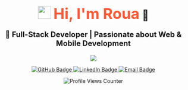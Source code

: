 <h1 align="center">
  <img src="https://media.giphy.com/media/hvRJCLFzcasrR4ia7z/giphy.gif" width="35px" />
  <span style="color:#FF5733; font-size: 40px;">Hi, I'm Roua</span> 👋
</h1>

<p align="center" style="font-size: 20px; font-weight: bold;">
  🚀 Full-Stack Developer | Passionate about Web & Mobile Development  
</p>

<p align="center">
  <img src="https://readme-typing-svg.demolab.com?font=Fira+Code&weight=600&size=22&duration=3000&pause=1000&color=FF5733&center=true&vCenter=true&width=600&lines=Welcome+to+my+GitHub+profile!;Full-Stack+Developer;Passionate+about+Technology;Building+awesome+projects!;Let's+connect+and+collaborate!+🚀" />
</p>

<p align="center">
  <a href="https://github.com/rouaarz">
    <img src="https://img.shields.io/badge/GitHub-000?style=for-the-badge&logo=github&logoColor=white" alt="GitHub Badge"/>
  </a>
  <a href="https://www.linkedin.com/in/rzaigui-roua-8447862b1">
    <img src="https://img.shields.io/badge/LinkedIn-0077B5?style=for-the-badge&logo=linkedin&logoColor=white" alt="LinkedIn Badge"/>
  </a>
  <a href="mailto:rzaiguiroua@gmail.com">
    <img src="https://img.shields.io/badge/Email-D14836?style=for-the-badge&logo=gmail&logoColor=white" alt="Email Badge"/>
  </a>
</p>

<p align="center">
  <img src="https://komarev.com/ghpvc/?username=rouaarz&label=Profile%20Views&color=FF5733&style=flat" alt="Profile Views Counter"/>
</p>
